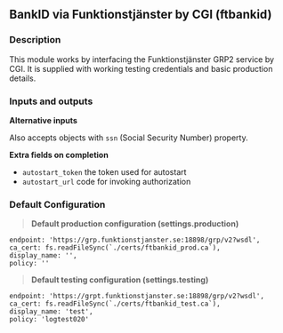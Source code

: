 ## BankID via Funktionstjänster by CGI (ftbankid)

### Description
This module works by interfacing the Funktionstjänster GRP2 service by CGI.
It is supplied with working testing credentials and basic production details.

### Inputs and outputs

**Alternative inputs**

Also accepts objects with `ssn` (Social Security Number) property.

**Extra fields on completion**
* `autostart_token` the token used for autostart
* `autostart_url` code for invoking authorization

### Default Configuration
>**Default production configuration (settings.production)**
```
endpoint: 'https://grp.funktionstjanster.se:18898/grp/v2?wsdl',
ca_cert: fs.readFileSync(`./certs/ftbankid_prod.ca`),
display_name: '',
policy: ''
```
>**Default testing configuration (settings.testing)**
```
endpoint: 'https://grpt.funktionstjanster.se:18898/grp/v2?wsdl',
ca_cert: fs.readFileSync(`./certs/ftbankid_test.ca`),
display_name: 'test',
policy: 'logtest020'
```